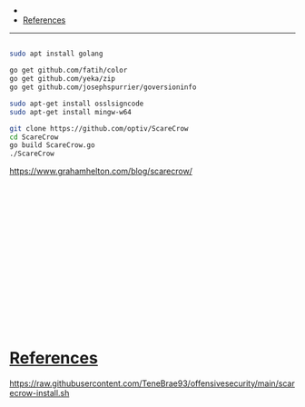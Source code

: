 - 
- [References](#references)

-------------------------------------------

## 
```sh
sudo apt install golang

go get github.com/fatih/color
go get github.com/yeka/zip
go get github.com/josephspurrier/goversioninfo

sudo apt-get install osslsigncode
sudo apt-get install mingw-w64

git clone https://github.com/optiv/ScareCrow
cd ScareCrow
go build ScareCrow.go
./ScareCrow 
```

https://www.grahamhelton.com/blog/scarecrow/

## 
```sh

```

## 
```sh

```

## 
```sh

```

## 
```sh

```

## 
```sh

```

## 
```sh

```

## 
```sh

```

## 
```sh

```

## 
```sh

```

# [References](#references-1)

https://raw.githubusercontent.com/TeneBrae93/offensivesecurity/main/scarecrow-install.sh